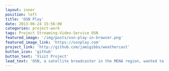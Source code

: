 ```yaml
---
layout: inner
position: left
title: 'OSN Play'
date: 2013-06-24 15:56:00
categories: project-work
tags: Project Streaming-Video-Service OSN
featured_image: '/img/posts/osn-play-in-browser.png'
featured_image_link: 'https://osnplay.com'
project_link: 'http://github.com/jamigibbs/weathercast'
button_icon: 'github'
button_text: 'Visit Project'
lead_text: 'OSN, a satellite broadcaster in the MENA region, wanted to release the regions first video streaming service.'
---
```

